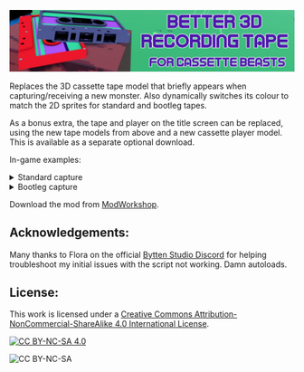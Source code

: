 <p align="center"><img src=".github/images/B3DRT_Banner.jpg?raw=true" alt="Header image"/></p>

Replaces the 3D cassette tape model that briefly appears when capturing/receiving a new monster. Also dynamically switches its colour to match the 2D sprites for standard and bootleg tapes.

As a bonus extra, the tape and player on the title screen can be replaced, using the new tape models from above and a new cassette player model. This is available as a separate optional download.

In-game examples:
<details>
<summary>Standard capture</summary>
  
https://github.com/user-attachments/assets/2cf10ab1-fe50-46d4-b2cc-7f385cff737f

</details>

<details>
<summary>Bootleg capture</summary>
  
https://github.com/user-attachments/assets/ef8feb04-57eb-4c9d-bd37-f00a45edd2ec

</details>

Download the mod from [ModWorkshop](https://modworkshop.net/mod/53375).

## Acknowledgements:
Many thanks to Flora on the official [Bytten Studio Discord](https://discord.gg/byttenstudio) for helping troubleshoot my initial issues with the script not working. Damn autoloads.

## License:
This work is licensed under a
[Creative Commons Attribution-NonCommercial-ShareAlike 4.0 International License][cc-by-nc-sa].

[![CC BY-NC-SA 4.0][cc-by-nc-sa-image]][cc-by-nc-sa]

[cc-by-nc-sa]: http://creativecommons.org/licenses/by-nc-sa/4.0/
[cc-by-nc-sa-image]: https://licensebuttons.net/l/by-nc-sa/4.0/88x31.png

![CC BY-NC-SA](https://img.shields.io/badge/License-CC%20BY--NC--SA%204.0-lightgrey.svg)
